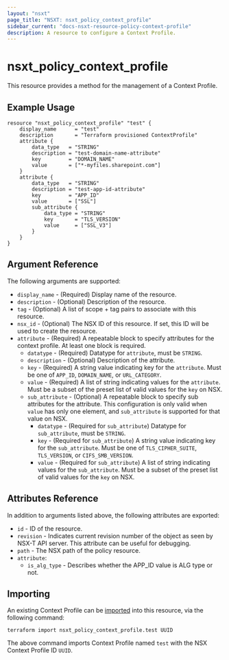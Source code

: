 ```yaml
---
layout: "nsxt"
page_title: "NSXT: nsxt_policy_context_profile"
sidebar_current: "docs-nsxt-resource-policy-context-profile"
description: A resource to configure a Context Profile.
---
```


# nsxt_policy_context_profile

This resource provides a method for the management of a Context Profile.
 
## Example Usage

```hcl
resource "nsxt_policy_context_profile" "test" {
    display_name      = "test"
    description       = "Terraform provisioned ContextProfile"
    attribute {
        data_type   = "STRING"
        description = "test-domain-name-attribute"
        key         = "DOMAIN_NAME"
        value       = ["*-myfiles.sharepoint.com"]
    }
    attribute {
        data_type   = "STRING"
        description = "test-app-id-attribute"
        key         = "APP_ID"
        value       = ["SSL"]
        sub_attribute {
            data_type = "STRING"
            key       = "TLS_VERSION"
            value     = ["SSL_V3"]
        }
    }
}

```

## Argument Reference

The following arguments are supported:

* `display_name` - (Required) Display name of the resource.
* `description` - (Optional) Description of the resource.
* `tag` - (Optional) A list of scope + tag pairs to associate with this resource.
* `nsx_id` - (Optional) The NSX ID of this resource. If set, this ID will be used to create the resource.
* `attribute` - (Required) A repeatable block to specify attributes for the context profile. At least one block is required.
  * `datatype` - (Required) Datatype for `attribute`, must be `STRING`.
  * `description` - (Optional) Description of the attribute.
  * `key` - (Required) A string value indicating key for the `attribute`. Must be one of `APP_ID`, `DOMAIN_NAME`, or `URL_CATEGORY`.
  * `value` - (Required) A list of string indicating values for the `attribute`. Must be a subset of the preset list of valid values for the `key` on NSX.
  * `sub_attribute` - (Optional) A repeatable block to specify sub attributes for the attribute. This configuration is only valid when `value` has only one element, and `sub_attribute` is supported for that value on NSX.
    * `datatype` - (Required for `sub_attribute`) Datatype for `sub_attribute`, must be `STRING`.
    * `key` - (Required for `sub_attribute`) A string value indicating key for the `sub_attribute`. Must be one of `TLS_CIPHER_SUITE`, `TLS_VERSION`, or `CIFS_SMB_VERSION`.
    * `value` - (Required for `sub_attribute`) A list of string indicating values for the `sub_attribute`. Must be a subset of the preset list of valid values for the `key` on NSX.
 
## Attributes Reference

In addition to arguments listed above, the following attributes are exported:

* `id` - ID of the resource.
* `revision` - Indicates current revision number of the object as seen by NSX-T API server. This attribute can be useful for debugging.
* `path` - The NSX path of the policy resource.
* `attribute`:
  * `is_alg_type` - Describes whether the APP_ID value is ALG type or not.

## Importing

An existing Context Profile can be [imported][docs-import] into this resource, via the following command:

[docs-import]: /docs/import/index.html

```
terraform import nsxt_policy_context_profile.test UUID
```

The above command imports Context Profile named `test` with the NSX Context Profile ID `UUID`.
